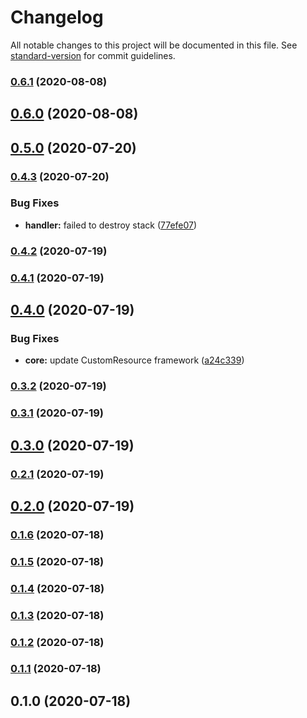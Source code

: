 # Changelog

All notable changes to this project will be documented in this file. See [standard-version](https://github.com/conventional-changelog/standard-version) for commit guidelines.

### [0.6.1](https://github.com/pahud/cdk-spot-one/compare/v0.6.0...v0.6.1) (2020-08-08)

## [0.6.0](https://github.com/pahud/cdk-spot-one/compare/v0.5.0...v0.6.0) (2020-08-08)

## [0.5.0](https://github.com/pahud/cdk-spot-one/compare/v0.4.3...v0.5.0) (2020-07-20)

### [0.4.3](https://github.com/pahud/cdk-spot-one/compare/v0.4.2...v0.4.3) (2020-07-20)


### Bug Fixes

* **handler:** failed to destroy stack ([77efe07](https://github.com/pahud/cdk-spot-one/commit/77efe0737229f2817f98514aeaff509c0c8a3bb6))

### [0.4.2](https://github.com/pahud/cdk-spot-one/compare/v0.4.1...v0.4.2) (2020-07-19)

### [0.4.1](https://github.com/pahud/cdk-spot-one/compare/v0.4.0...v0.4.1) (2020-07-19)

## [0.4.0](https://github.com/pahud/cdk-spot-one/compare/v0.3.2...v0.4.0) (2020-07-19)


### Bug Fixes

* **core:** update CustomResource framework ([a24c339](https://github.com/pahud/cdk-spot-one/commit/a24c33933d5be64b2858fb6bc51c9b1c062ea8f6))

### [0.3.2](https://github.com/pahud/cdk-spot-one/compare/v0.3.1...v0.3.2) (2020-07-19)

### [0.3.1](https://github.com/pahud/cdk-spot-one/compare/v0.3.0...v0.3.1) (2020-07-19)

## [0.3.0](https://github.com/pahud/cdk-spot-one/compare/v0.2.1...v0.3.0) (2020-07-19)

### [0.2.1](https://github.com/pahud/cdk-spot-one/compare/v0.2.0...v0.2.1) (2020-07-19)

## [0.2.0](https://github.com/pahud/cdk-spot-one/compare/v0.1.6...v0.2.0) (2020-07-19)

### [0.1.6](https://github.com/pahud/cdk-spot-one/compare/v0.1.5...v0.1.6) (2020-07-18)

### [0.1.5](https://github.com/pahud/cdk-spot-one/compare/v0.1.4...v0.1.5) (2020-07-18)

### [0.1.4](https://github.com/pahud/cdk-spot-one/compare/v0.1.3...v0.1.4) (2020-07-18)

### [0.1.3](https://github.com/pahud/cdk-spot-one/compare/v0.1.2...v0.1.3) (2020-07-18)

### [0.1.2](https://github.com/pahud/cdk-spot-one/compare/v0.1.1...v0.1.2) (2020-07-18)

### [0.1.1](https://github.com/pahud/cdk-spot-one/compare/v0.1.0...v0.1.1) (2020-07-18)

## 0.1.0 (2020-07-18)
